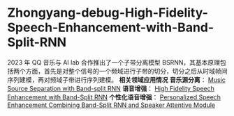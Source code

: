 # Zhongyang-debug-High-Fidelity-Speech-Enhancement-with-Band-Split-RNN
2023 年 QQ 音乐与 AI lab 合作推出了一个子带分离模型 BSRNN，其基本原理包括两个方面，首先是对整个信号的一个频域进行子带的切分，切分之后从时域帧间序列建模，再对频域子带进行序列建模。
**相关领域应用情况**
**音乐源分离**：
[Music Source Separation with Band-split RNN](https://arxiv.org/abs/2209.15174)
**语音增强**：
[High Fidelity Speech Enhancement with Band-Split RNN](论文链接：https://arxiv.org/abs/2212.00406)
**个性化语音增强**：
[Personalized Speech Enhancement Combining Band-Split RNN and Speaker Attentive Module](论文链接：https://export.arxiv.org/abs/2302.09953v1)
